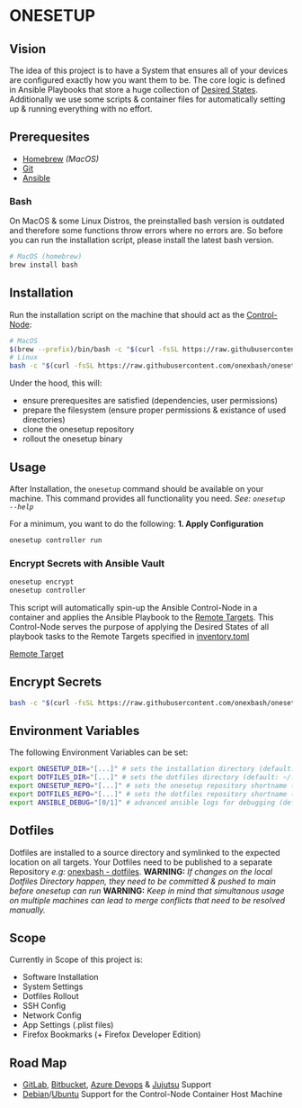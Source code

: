 # ONESETUP

## Vision
The idea of this project is to have a System that ensures all of your devices are configured exactly how you want them to be.
The core logic is defined in Ansible Playbooks that store a huge collection of [Desired States](https://www.puppeteers.net/learn/understanding-infrastructure-as-code-iac/#headline-133-5156).
Additionally we use some scripts & container files for automatically setting up & running everything with no effort.

## Prerequesites
- [Homebrew](https://brew.sh/) *(MacOS)*
- [Git](https://git-scm.com/downloads)
- [Ansible](https://docs.ansible.com/ansible/latest/installation_guide/intro_installation.html)
### Bash
On MacOS & some Linux Distros, the preinstalled bash version is outdated and therefore some functions throw errors where no errors are.
So before you can run the installation script, please install the latest bash version.
```bash
# MacOS (homebrew)
brew install bash
```

## Installation
Run the installation script on the machine that should act as the [Control-Node](https://docs.ansible.com/ansible/latest/network/getting_started/basic_concepts.html#control-node):
```bash
# MacOS
$(brew --prefix)/bin/bash -c "$(curl -fsSL https://raw.githubusercontent.com/onexbash/onesetup/main/scripts/install.sh)"
# Linux
bash -c "$(curl -fsSL https://raw.githubusercontent.com/onexbash/onesetup/main/scripts/install.sh)"
```
Under the hood, this will:
- ensure prerequesites are satisfied (dependencies, user permissions)
- prepare the filesystem (ensure proper permissions & existance of used directories)
- clone the onesetup repository
- rollout the onesetup binary

## Usage
After Installation, the `onesetup` command should be available on your machine.
This command provides all functionality you need. *See: `onesetup --help`*

For a minimum, you want to do the following:
**1. Apply Configuration**
```bash
onesetup controller run
```

### Encrypt Secrets with Ansible Vault
```bash
onesetup encrypt
onesetup controller
```
This script will automatically spin-up the Ansible Control-Node in a container and applies the Ansible Playbook to the [Remote Targets](https://docs.ansible.com/ansible/latest/playbook_guide/playbooks_environment.html).
This Control-Node serves the purpose of applying the Desired States of all playbook tasks to the Remote Targets specified in [inventory.toml](./inventory.toml)

[Remote Target](https://docs.ansible.com/ansible/latest/playbook_guide/playbooks_environment.html)

## Encrypt Secrets
```bash
bash -c "$(curl -fsSL https://raw.githubusercontent.com/onexbash/onesetup/main/scripts/encrypt.sh)"
```


## Environment Variables
The following Environment Variables can be set:
```bash
export ONESETUP_DIR="[...]" # sets the installation directory (default: ~/.local/share/onesetup)
export DOTFILES_DIR="[...]" # sets the dotfiles directory (default: ~/.local/share/dotfiles)
export ONESETUP_REPO="[...]" # sets the onesetup repository shortname (default: onexbash/onesetup)
export DOTFILES_REPO="[...]" # sets the dotfiles repository shortname (default: onexbash/dotfiles)
export ANSIBLE_DEBUG="[0/1]" # advanced ansible logs for debugging (default: 0)
```

## Dotfiles
Dotfiles are installed to a source directory and symlinked to the expected location on all targets.
Your Dotfiles need to be published to a separate Repository *e.g:* [onexbash - dotfiles](https://github.com/onexbash/dotfiles).
**WARNING:** *If changes on the local Dotfiles Directory happen, they need to be committed & pushed to main before onesetup can run*
**WARNING:** *Keep in mind that simultanous usage on multiple machines can lead to merge conflicts that need to be resolved manually.*

## Scope
Currently in Scope of this project is:
- Software Installation
- System Settings
- Dotfiles Rollout
- SSH Config
- Network Config
- App Settings (.plist files)
- Firefox Bookmarks (+ Firefox Developer Edition)


## Road Map
- [GitLab](https://gitlab.com), [Bitbucket](https://bitbucket.org), [Azure Devops](https://azure.microsoft.com/de-de/products/devops/) & [Jujutsu](https://github.com/jj-vcs/jj) Support
- [Debian](https://www.debian.org)/[Ubuntu](https://ubuntu.com) Support for the Control-Node Container Host Machine
